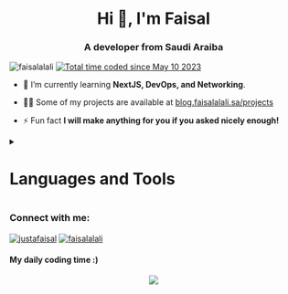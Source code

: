 <h1 align="center">Hi 👋, I'm Faisal</h1>
<h3 align="center">A developer from Saudi Araiba</h3>

<p align="left">
<img src="https://komarev.com/ghpvc/?username=faisalalali&label=Curious%20cats&color=0e75b6" alt="faisalalali" />
<a href="https://wakatime.com/@e0b8c352-9351-4cf9-9a4f-5db1d5d9ba4c"><img src="https://wakatime.com/badge/user/e0b8c352-9351-4cf9-9a4f-5db1d5d9ba4c.svg" alt="Total time coded since May 10 2023" /></a> </p>

<!-- - 🔭 I’m currently looking for work :D -->

- 🌱 I’m currently learning **NextJS, DevOps, and Networking**.

- 👨‍💻 Some of my projects are available at [blog.faisalalali.sa/projects](https://blog.faisalalali.sa/projects)

- ⚡ Fun fact **I will make anything for you if you asked nicely enough!**

<details>
<summary><h1 align="left">Languages and Tools</h1></summary>
<p align="left">
<p align="left">Mobile</p>
<a href="https://flutter.dev" target="_blank" rel="noreferrer">
<img src="https://www.vectorlogo.zone/logos/flutterio/flutterio-icon.svg" alt="flutter" width="40" height="40"/></a>
<a href="https://firebase.google.com/" target="_blank" rel="noreferrer">
<img src="https://www.vectorlogo.zone/logos/firebase/firebase-icon.svg" alt="firebase" width="40" height="40"/></a>
<a href="https://dart.dev" target="_blank" rel="noreferrer">
<img src="https://www.vectorlogo.zone/logos/dartlang/dartlang-icon.svg" alt="dart" width="40" height="40"/></a>
<a href="https://developer.android.com" target="_blank" rel="noreferrer">
<img src="https://raw.githubusercontent.com/devicons/devicon/master/icons/android/android-original-wordmark.svg" alt="android" width="40" height="40"/></a>

<p align="left">Web</p>
<a href="https://www.w3.org/html/" target="_blank" rel="noreferrer">
<img src="https://raw.githubusercontent.com/devicons/devicon/master/icons/html5/html5-original-wordmark.svg" alt="html5" width="40" height="40"/></a>
<a href="https://www.w3schools.com/css/" target="_blank" rel="noreferrer">
<img src="https://raw.githubusercontent.com/devicons/devicon/master/icons/css3/css3-original-wordmark.svg" alt="css3" width="40" height="40"/></a>
<a href="https://developer.mozilla.org/en-US/docs/Web/JavaScript" target="_blank" rel="noreferrer">
<img src="https://raw.githubusercontent.com/devicons/devicon/master/icons/javascript/javascript-original.svg" alt="javascript" width="40" height="40"/></a>
<a href="https://getbootstrap.com" target="_blank" rel="noreferrer">
<img src="https://raw.githubusercontent.com/devicons/devicon/master/icons/bootstrap/bootstrap-plain-wordmark.svg" alt="bootstrap" width="40" height="40"/></a>
<a href="https://reactjs.org/" target="_blank" rel="noreferrer">
<img src="https://raw.githubusercontent.com/devicons/devicon/master/icons/react/react-original-wordmark.svg" alt="react" width="40" height="40"/></a>
<a href="https://nodejs.org" target="_blank" rel="noreferrer">
<img src="https://raw.githubusercontent.com/devicons/devicon/master/icons/nodejs/nodejs-original-wordmark.svg" alt="nodejs" width="40" height="40"/></a>

<p align="left">Web+</p>
<a href="https://flask.palletsprojects.com/" target="_blank" rel="noreferrer">
<img src="https://www.vectorlogo.zone/logos/pocoo_flask/pocoo_flask-icon.svg" alt="flask" width="40" height="40"/></a>
<a href="https://expressjs.com" target="_blank" rel="noreferrer">
<img src="https://raw.githubusercontent.com/devicons/devicon/master/icons/express/express-original-wordmark.svg" alt="express" width="40" height="40"/></a>
<a href="https://nextjs.org/" target="_blank" rel="noreferrer">
<img src="https://cdn.worldvectorlogo.com/logos/nextjs-2.svg" alt="nextjs" width="40" height="40"/></a>
<a href="https://www.nginx.com" target="_blank" rel="noreferrer">
<img src="https://raw.githubusercontent.com/devicons/devicon/master/icons/nginx/nginx-original.svg" alt="nginx" width="40" height="40"/></a>

<p align="left">Testing</p>
<a href="https://postman.com" target="_blank" rel="noreferrer">
<img src="https://www.vectorlogo.zone/logos/getpostman/getpostman-icon.svg" alt="postman" width="40" height="40"/></a>
<a href="https://www.selenium.dev" target="_blank" rel="noreferrer">
<img src="https://raw.githubusercontent.com/detain/svg-logos/780f25886640cef088af994181646db2f6b1a3f8/svg/selenium-logo.svg" alt="selenium" width="40" height="40"/></a>
<a href="https://github.com/puppeteer/puppeteer" target="_blank" rel="noreferrer">
<img src="https://www.vectorlogo.zone/logos/pptrdev/pptrdev-official.svg" alt="puppeteer" width="40" height="40"/></a>

<p align="left">Database</p>
<a href="https://www.mongodb.com/" target="_blank" rel="noreferrer">
<img src="https://raw.githubusercontent.com/devicons/devicon/master/icons/mongodb/mongodb-original-wordmark.svg" alt="mongodb" width="40" height="40"/></a>
<a href="https://www.mysql.com/" target="_blank" rel="noreferrer">
<img src="https://raw.githubusercontent.com/devicons/devicon/master/icons/mysql/mysql-original-wordmark.svg" alt="mysql" width="40" height="40"/></a>
<a href="https://www.sqlite.org/" target="_blank" rel="noreferrer">
<img src="https://www.vectorlogo.zone/logos/sqlite/sqlite-icon.svg" alt="sqlite" width="40" height="40"/></a>
<a href="https://redis.io" target="_blank" rel="noreferrer">
<img src="https://raw.githubusercontent.com/devicons/devicon/master/icons/redis/redis-original-wordmark.svg" alt="redis" width="40" height="40"/></a>

<p align="left">cloud/version control</p>
<a href="https://aws.amazon.com" target="_blank" rel="noreferrer">
<img src="https://raw.githubusercontent.com/devicons/devicon/master/icons/amazonwebservices/amazonwebservices-original-wordmark.svg" alt="aws" width="40" height="40"/></a>
<a href="https://www.docker.com/" target="_blank" rel="noreferrer">
<img src="https://raw.githubusercontent.com/devicons/devicon/master/icons/docker/docker-original-wordmark.svg" alt="docker" width="40" height="40"/></a>
<a href="https://azure.microsoft.com/en-in/" target="_blank" rel="noreferrer">
<img src="https://www.vectorlogo.zone/logos/microsoft_azure/microsoft_azure-icon.svg" alt="azure" width="40" height="40"/></a>
<a href="https://git-scm.com/" target="_blank" rel="noreferrer">
<img src="https://www.vectorlogo.zone/logos/git-scm/git-scm-icon.svg" alt="git" width="40" height="40"/></a>

<p align="left">Programming/os</p>
<a href="https://www.python.org" target="_blank" rel="noreferrer">
<img src="https://raw.githubusercontent.com/devicons/devicon/master/icons/python/python-original.svg" alt="python" width="40" height="40"/></a>
<a href="https://www.java.com" target="_blank" rel="noreferrer">
<img src="https://raw.githubusercontent.com/devicons/devicon/master/icons/java/java-original.svg" alt="java" width="40" height="40"/></a>
<a href="https://www.cprogramming.com/" target="_blank" rel="noreferrer">
<img src="https://raw.githubusercontent.com/devicons/devicon/master/icons/c/c-original.svg" alt="c" width="40" height="40"/></a>
<a href="https://www.linux.org/" target="_blank" rel="noreferrer">
<img src="https://raw.githubusercontent.com/devicons/devicon/master/icons/linux/linux-original.svg" alt="linux" width="40" height="40"/></a>

<p align="left">Design</p>
<a href="https://www.figma.com/" target="_blank" rel="noreferrer">
<img src="https://www.vectorlogo.zone/logos/figma/figma-icon.svg" alt="figma" width="40" height="40"/></a>
<a href="https://www.photoshop.com/en" target="_blank" rel="noreferrer">
<img src="https://raw.githubusercontent.com/devicons/devicon/master/icons/photoshop/photoshop-line.svg" alt="photoshop" width="40" height="40"/></a>
<a href="https://www.blender.org/" target="_blank" rel="noreferrer">
<img src="https://download.blender.org/branding/community/blender_community_badge_white.svg" alt="blender" width="40" height="40"/></a>
<a href="https://www.qt.io/" target="_blank" rel="noreferrer">
<img src="https://upload.wikimedia.org/wikipedia/commons/0/0b/Qt_logo_2016.svg" alt="qt" width="40" height="40"/></a>

<p align="left">Other</p>
<a href="https://grafana.com" target="_blank" rel="noreferrer">
<img src="https://www.vectorlogo.zone/logos/grafana/grafana-icon.svg" alt="grafana" width="40" height="40"/></a>
<a href="https://spring.io/" target="_blank" rel="noreferrer">
<img src="https://www.vectorlogo.zone/logos/springio/springio-icon.svg" alt="spring" width="40" height="40"/></a>
<a href="https://unity.com/" target="_blank" rel="noreferrer">
<img src="https://www.vectorlogo.zone/logos/unity3d/unity3d-icon.svg" alt="unity" width="40" height="40"/></a>
<a href="https://www.arduino.cc/" target="_blank" rel="noreferrer">
<img src="https://cdn.worldvectorlogo.com/logos/arduino-1.svg" alt="arduino" width="40" height="40"/></a>
<a href="https://www.gnu.org/software/bash/" target="_blank" rel="noreferrer">
<img src="https://www.vectorlogo.zone/logos/gnu_bash/gnu_bash-icon.svg" alt="bash" width="40" height="40"/></a></p>
</details>


<!--<h1>My latest projects</h1>-->
<!--<!-- https://github.com/Faisalalali/khobar-shopper -->
<!--<a href="https://github.com/Faisalalali/khobar-shopper">-->
<!--<img align="center" src="https://github-readme-stats.vercel.app/api/pin/?username=faisalalali&repo=khobar-shopper&theme=dark" /></a>-->
<!--<!-- https://github.com/Faisalalali/dalil-aljabal -->
<!--<!-- <a href="https://github.com/Faisalalali/dalil-aljabal">-->
<!--<img align="center" src="https://github-readme-stats.vercel.app/api/pin/?username=faisalalali&repo=dalil_aljabal&theme=dark" /></a> -->
<!--<!-- https://github.com/Faisalalali/7ROF -->
<!--<a href="https://github.com/Faisalalali/7ROF">-->
<!--<img align="center" src="https://github-readme-stats.vercel.app/api/pin/?username=faisalalali&repo=7ROF&theme=dark" /></a>-->
<!--<!-- https://github.com/Faisalalali/KFUPM-Graduation-Book-Image-Fixer -->
<!--<a href="https://github.com/Faisalalali/KFUPM-Graduation-Book-Image-Fixer">-->
<!--<img align="center" src="https://github-readme-stats.vercel.app/api/pin/?username=faisalalali&repo=KFUPM-Graduation-Book-Image-Fixer&theme=dark" /></a>-->
<!--<!-- https://github.com/Faisalalali/kfupm-innovation-hackathon-222 -->
<!--<a href="https://github.com/Faisalalali/kfupm-innovation-hackathon-222">-->
<!--<img align="center" src="https://github-readme-stats.vercel.app/api/pin/?username=faisalalali&repo=kfupm-innovation-hackathon-222&theme=dark" /></a>-->
<!--<!-- https://github.com/Faisalalali/Flask-CRUD-App-with-MVC-Arch -->
<!--<a href="https://github.com/Faisalalali/Flask-CRUD-App-with-MVC-Arch">-->
<!--<img align="center" src="https://github-readme-stats.vercel.app/api/pin/?username=faisalalali&repo=Flask-CRUD-App-with-MVC-Arch&theme=dark" /></a>-->


<h3 align="left">Connect with me:</h3>
<p align="left">
<a href="https://twitter.com/justafaisal" target="blank"><img align="center" src="https://raw.githubusercontent.com/rahuldkjain/github-profile-readme-generator/master/src/images/icons/Social/twitter.svg" alt="justafaisal" height="30" width="40" /></a>
<a href="https://linkedin.com/in/faisalalali" target="blank"><img align="center" src="https://raw.githubusercontent.com/rahuldkjain/github-profile-readme-generator/master/src/images/icons/Social/linked-in-alt.svg" alt="faisalalali" height="30" width="40" /></a>
<!--  whatsapp.svg  -->
<!-- <a href="https://wa.me/966555003734" target="blank"><img align="center" src="https://raw.githubusercontent.com/rahuldkjain/github-profile-readme-generator/master/src/images/icons/Social/whatsapp.svg" alt="faisalalali" height="30" width="40" /></a>
</p> -->

#### My daily coding time :)

<div align="center">
  <a href="https://wakatime.com">
    <img src="https://wakatime.com/share/@e0b8c352-9351-4cf9-9a4f-5db1d5d9ba4c/1b4e28be-6fc9-4ad5-a42e-dcf3df41e9af.png" />
  </a>
</div>
